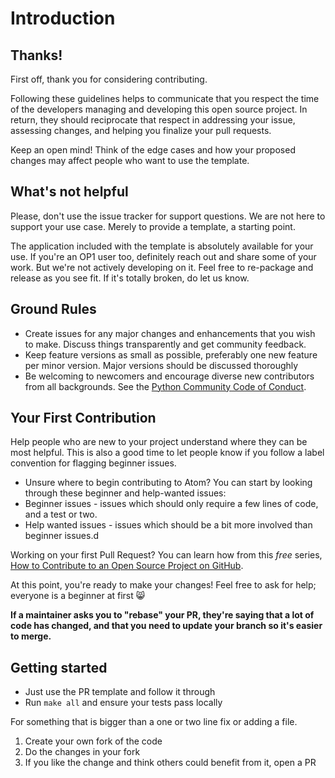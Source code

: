 # Introduction

## Thanks!

First off, thank you for considering contributing.

Following these guidelines helps to communicate that you respect the time of the developers managing and developing this open source project. In return, they should reciprocate that respect in addressing your issue, assessing changes, and helping you finalize your pull requests.

Keep an open mind! Think of the edge cases and how your proposed changes may affect people who want to use the template.


## What's not helpful

Please, don't use the issue tracker for support questions. We are not here to support your use case. Merely to provide a template, a starting point.

The application included with the template is absolutely available for your use. If you're an OP1 user too, definitely reach out and share some of your work. But we're not actively developing on it. Feel free to re-package and release as you see fit. If it's totally broken, do let us know.

## Ground Rules

* Create issues for any major changes and enhancements that you wish to make. Discuss things transparently and get community feedback.
* Keep feature versions as small as possible, preferably one new feature per minor version. Major versions should be discussed thoroughly
* Be welcoming to newcomers and encourage diverse new contributors from all backgrounds. See the [Python Community Code of Conduct](https://www.python.org/psf/codeofconduct/).

## Your First Contribution
Help people who are new to your project understand where they can be most helpful. This is also a good time to let people know if you follow a label convention for flagging beginner issues.

- Unsure where to begin contributing to Atom? You can start by looking through these beginner and help-wanted issues:
- Beginner issues - issues which should only require a few lines of code, and a test or two.
- Help wanted issues - issues which should be a bit more involved than beginner issues.d

Working on your first Pull Request? You can learn how from this *free* series, [How to Contribute to an Open Source Project on GitHub](https://app.egghead.io/lessons/javascript-how-to-create-a-pull-request-on-github?pl=how-to-contribute-to-an-open-source-project-on-github).


At this point, you're ready to make your changes! Feel free to ask for help; everyone is a beginner at first :smile_cat:

**If a maintainer asks you to "rebase" your PR, they're saying that a lot of code has changed, and that you need to update your branch so it's easier to merge.**

## Getting started
* Just use the PR template and follow it through
* Run `make all` and ensure your tests pass locally

For something that is bigger than a one or two line fix or adding a file.

1. Create your own fork of the code
2. Do the changes in your fork
3. If you like the change and think others could benefit from it, open a PR
